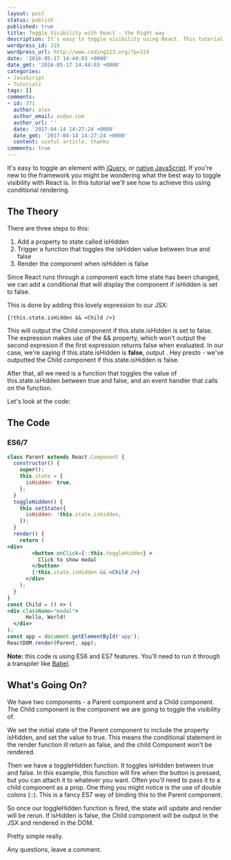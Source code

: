 ```yaml
---
layout: post
status: publish
published: true
title: Toggle Visibility with React - the Right way
description: It's easy to toggle visibility using React. This tutorial shows you the right way to toggle the visibility of a DOM element using React
wordpress_id: 319
wordpress_url: http://www.coding123.org/?p=319
date: '2016-05-17 14:44:03 +0000'
date_gmt: '2016-05-17 14:44:03 +0000'
categories:
- JavaScript
- Tutorials
tags: []
comments:
- id: 371
  author: alex
  author_email: as@as.com
  author_url: ''
  date: '2017-04-14 14:27:24 +0000'
  date_gmt: '2017-04-14 14:27:24 +0000'
  content: useful article, thanks
comments: true
---
```


It's easy to toggle an element with <a rel="noopener" href="http://api.jquery.com/toggle/" target="newwindow">jQuery</a>, or <a rel="noopener" href="http://codepen.io/eddyerburgh/pen/PNxyrp" target="newwindow">native JavaScript</a>. If you're new to the framework you might be wondering what the best way to toggle visibility with React is. In this tutorial we'll see how to achieve this using conditional rendering.

## The Theory

There are three steps to this:


1. Add a property to state called isHidden
2. Trigger a function that toggles the isHidden value between true and false
3. Render the component when isHidden is false

Since React runs through a component each time state has been changed, we can add a conditional that will display the component if isHidden is set to false.

This is done by adding this lovely expression to our JSX:

`{!this.state.isHidden && <Child />}`

This will output the Child component if this.state.isHidden is set to false. The expression makes use of the && property, which won't output the second expresion if the first expression returns false when evaluated. In our case, we're saying if this.state.isHidden is **false**, output . Hey presto - we've outputted the Child component if this.state.isHidden is false.

After that, all we need is a function that toggles the value of this.state.isHidden between true and false, and an event handler that calls on the function.

Let's look at the code:

## The Code

### ES6/7

```jsx
class Parent extends React.Component {
  constructor() {
    super();
    this.state = {
      isHidden: true,
    };
  }
  toggleHidden() {
    this.setState({
      isHidden: !this.state.isHidden,
    });
  }
  render() {
    return (
<div>
        <button onClick={::this.toggleHidden} >
          Click to show modal
        </button>
        {!this.state.isHidden && <Child />}
      </div>
    );
  }
}
const Child = () => (
<div className="modal">
      Hello, World!
  </div>
);
const app = document.getElementById('app');
ReactDOM.render(Parent, app);
```

**Note:** this code is using ES6 and ES7 features. You'll need to run it through a transpiler like <a rel="noopener" href="https://babeljs.io/" target="newwindow">Babel</a>.

## What's Going On?

We have two components - a Parent component and a Child component. The Child component is the component we are going to toggle the visibility of.

We set the initial state of the Parent component to include the property isHidden, and set the value to true. This means the conditional statement in the render function ill return as false, and the child Component won't be rendered.

Then we have a toggleHidden function. It toggles isHidden between true and false. In this example, this function will fire when the button is pressed, but you can attach it to whatever you want. Often you'll need to pass it to a child component as a prop. One thing you might notice is the use of double colons (::). This is a fancy ES7 way of binding this to the Parent component.

So once our toggleHidden function is fired, the state will update and render will be rerun. If isHidden is false, the Child component will be output in the JSX and rendered in the DOM.

Pretty simple really.

Any questions, leave a comment.
